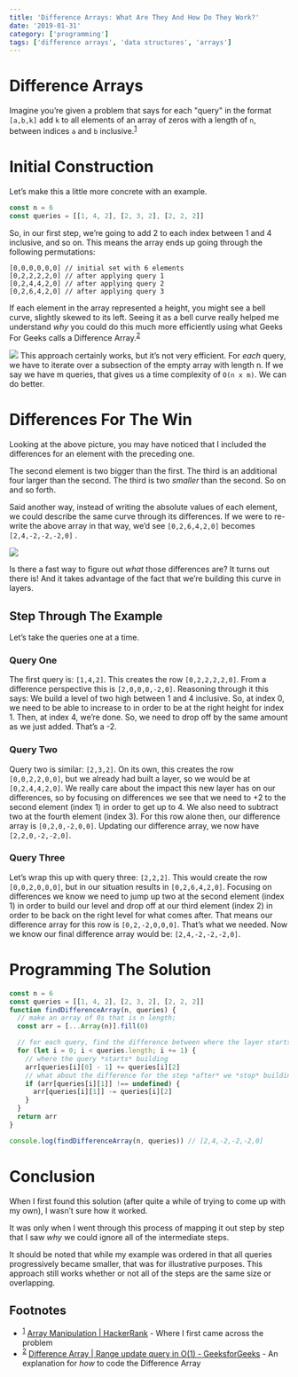 ```yaml
---
title: 'Difference Arrays: What Are They And How Do They Work?'
date: '2019-01-31'
category: ['programming']
tags: ['difference arrays', 'data structures', 'arrays']
---
```


# Difference Arrays

Imagine you’re given a problem that says for each "query" in the format `[a,b,k]` add `k` to all elements of an array of zeros with a length of `n`, between indices `a` and `b` inclusive.<sup>[1](#footnotes)</sup><a id="fn1"></a>

# Initial Construction

Let’s make this a little more concrete with an example.

```js
const n = 6
const queries = [[1, 4, 2], [2, 3, 2], [2, 2, 2]]
```

So, in our first step, we’re going to add 2 to each index between 1 and 4 inclusive, and so on. This means the array ends up going through the following permutations:

```
[0,0,0,0,0,0] // initial set with 6 elements
[0,2,2,2,2,0] // after applying query 1
[0,2,4,4,2,0] // after applying query 2
[0,2,6,4,2,0] // after applying query 3
```

If each element in the array represented a height, you might see a bell curve, slightly skewed to its left. Seeing it as a bell curve really helped me understand _why_ you could do this much more efficiently using what Geeks For Geeks calls a Difference Array.<sup>[2](#footnotes)</sup><a id="fn2"></a>

![](./bell-curve.png)
This approach certainly works, but it’s not very efficient. For _each_ query, we have to iterate over a subsection of the empty array with length n. If we say we have m queries, that gives us a time complexity of `O(n x m)`. We can do better.

# Differences For The Win

Looking at the above picture, you may have noticed that I included the differences for an element with the preceding one.

The second element is two bigger than the first. The third is an additional four larger than the second. The third is two _smaller_ than the second. So on and so forth.

Said another way, instead of writing the absolute values of each element, we could describe the same curve through its differences. If we were to re-write the above array in that way, we’d see `[0,2,6,4,2,0]` becomes `[2,4,-2,-2,-2,0]` .

![](./layers.png)

Is there a fast way to figure out _what_ those differences are? It turns out there is! And it takes advantage of the fact that we’re building this curve in layers.

## Step Through The Example

Let’s take the queries one at a time.

### Query One

The first query is: `[1,4,2]`. This creates the row `[0,2,2,2,2,0]`.
From a difference perspective this is `[2,0,0,0,-2,0]`.
Reasoning through it this says: We build a level of two high between 1 and 4 inclusive. So, at index 0, we need to be able to increase to in order to be at the right height for index 1. Then, at index 4, we’re done. So, we need to drop off by the same amount as we just added. That’s a -2.

### Query Two

Query two is similar: `[2,3,2]`.
On its own, this creates the row `[0,0,2,2,0,0]`, but we already had built a layer, so we would be at `[0,2,4,4,2,0]`.
We really care about the impact this new layer has on our differences, so by focusing on differences we see that we need to +2 to the second element (index 1) in order to get up to 4. We also need to subtract two at the fourth element (index 3).
For this row alone then, our difference array is `[0,2,0,-2,0,0]`. Updating our difference array, we now have `[2,2,0,-2,-2,0]`.

### Query Three

Let’s wrap this up with query three: `[2,2,2]`.
This would create the row `[0,0,2,0,0,0]`, but in our situation results in `[0,2,6,4,2,0]`.
Focusing on differences we know we need to jump up two at the second element (index 1) in order to build our level and drop off at our third element (index 2) in order to be back on the right level for what comes after.
That means our difference array for this row is `[0,2,-2,0,0,0]`.
That’s what we needed. Now we know our final difference array would be: `[2,4,-2,-2,-2,0]`.

# Programming The Solution

```js
const n = 6
const queries = [[1, 4, 2], [2, 3, 2], [2, 2, 2]]
function findDifferenceArray(n, queries) {
  // make an array of 0s that is n length;
  const arr = [...Array(n)].fill(0)

  // for each query, find the difference between where the layer starts and the preceding step
  for (let i = 0; i < queries.length; i += 1) {
    // where the query *starts* building
    arr[queries[i][0] - 1] += queries[i][2]
    // what about the difference for the step *after* we *stop* building?
    if (arr[queries[i][1]] !== undefined) {
      arr[queries[i][1]] -= queries[i][2]
    }
  }
  return arr
}

console.log(findDifferenceArray(n, queries)) // [2,4,-2,-2,-2,0]
```

# Conclusion

When I first found this solution (after quite a while of trying to come up with my own), I wasn’t sure how it worked.

It was only when I went through this process of mapping it out step by step that I saw _why_ we could ignore all of the intermediate steps.

It should be noted that while my example was ordered in that all queries progressively became smaller, that was for illustrative purposes. This approach still works whether or not all of the steps are the same size or overlapping.

## Footnotes

- <sup>[1](#fn1)</sup> [Array Manipulation | HackerRank](https://www.hackerrank.com/challenges/crush/problem) - Where I first came across the problem
- <sup>[2](#fn2)</sup> [Difference Array | Range update query in O(1) - GeeksforGeeks](https://www.geeksforgeeks.org/difference-array-range-update-query-o1/) - An explanation for _how_ to code the Difference Array
